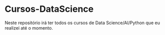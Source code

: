 # Cursos-DataScience
Neste repositório irá ter todos os cursos de Data Science/AI/Python que eu realizei até o momento.
